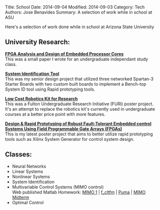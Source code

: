 Title: School 
Date: 2014-09-04 
Modified: 2014-09-03 
Category: Tech
Authors: Jose Benavides
Summary: A selection of work while in school at ASU 

Here's a selection of work done while in school at Arizona State University 

## University Research:

[**FPGA Analysis and Design of Embedded Processor Cores**]({attach}0_FPGAcore_Report5.pdf)  
This was a small paper I wrote for an undergraduate independant study class.

[**System Identification Tool**]({attach}FinalReport_SysId.pdf)  
This was my senior design project that utilized three networked Spartan-3 Starter Boards with two custom built boards to implement a Bench-top System ID tool using Rapid prototyping tools.

[**Low Cost Robotics Kit for Research**]({attach}FURI_poster.pdf)  
This was a Fulton Undergraduate Research Initiative (FURI) poster project. It's an attempt to replace the robotics kit's currently used in undergraduate courses at a better price point with more features.

[**Design & Rapid Prototyping of Robust Fault-Tolerant Embedded control Systems Using Field Programmable Gate Arrays (FPGAs)**]({attach}Rapid_Poster_v2.pdf)  
This is my latest poster project that aims to better utilize rapid prototyping tools such as Xilinx System Generator for control system design.

## Classes:  
- Neural Networks
- Linear Systems
- Nonlinear Systems
- System Identification
- Multivariable Control Systems (MIMO control)  
   Web published Matlab Homework: [MIMO 1]({static}/static/MIMO/HW1.html) | [f_cltfm]({static}/static/MIMO/f_CLTFM.html) | [Puma]({static}/static/MIMO/puma560_jose.html) | [MIMO Midterm]({static}/static/MIMO/Midterm.html)  
- Optimal Control

